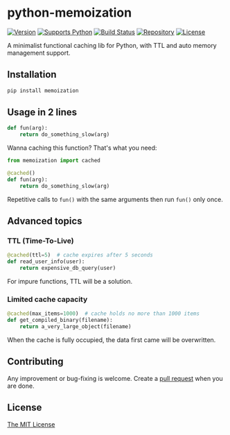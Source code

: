 # python-memoization

[![Version][aucsvg]][auc] [![Supports Python][pythonsvg]][python] [![Build Status][travismaster]][travis] [![Repository][repositorysvg]][repository] [![License][licensesvg]][license]

[aucsvg]: https://img.shields.io/badge/memoization-v0.0.10-brightgreen.svg
[auc]: https://github.com/lonelyenvoy/python-memoization

[pythonsvg]: https://img.shields.io/badge/python-2.6,_2.7,_3.2,_3.3,_3.4,_3.5,_3.6,_3.7-brightgreen.svg
[python]: https://www.python.org

[travismaster]: https://travis-ci.org/lonelyenvoy/python-memoization.svg?branch=master
[travis]: https://travis-ci.org/lonelyenvoy/python-memoization

[repositorysvg]: https://img.shields.io/badge/PyPI-latest-blue.svg
[repository]: https://pypi.org/project/memoization

[licensesvg]: https://img.shields.io/badge/License-MIT-blue.svg
[license]: https://github.com/lonelyenvoy/python-memoization/blob/master/LICENSE

A minimalist functional caching lib for Python, with TTL and auto memory management support.


## Installation

```bash
pip install memoization
```

## Usage in 2 lines

```python
def fun(arg):
    return do_something_slow(arg)
```

Wanna caching this function? That's what you need:

```python
from memoization import cached

@cached()
def fun(arg):
    return do_something_slow(arg)
```

Repetitive calls to ```fun()``` with the same arguments then run ```fun()``` only once.


## Advanced topics

### TTL (Time-To-Live)

```python
@cached(ttl=5)  # cache expires after 5 seconds
def read_user_info(user):
    return expensive_db_query(user)
```

For impure functions, TTL will be a solution.

### Limited cache capacity
 
```python
@cached(max_items=1000)  # cache holds no more than 1000 items
def get_compiled_binary(filename):
    return a_very_large_object(filename)
```

When the cache is fully occupied, the data first came will be overwritten.


## Contributing

Any improvement or bug-fixing is welcome. Create a [pull request](https://github.com/lonelyenvoy/python-memoization/pulls) when you are done.

## License

[The MIT License](https://github.com/lonelyenvoy/python-memoization/blob/master/LICENSE)
